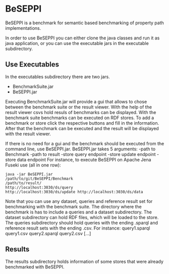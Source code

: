 # BeSEPPI
BeSEPPI is a benchmark for semantic based benchmarking of property path implementations.

In order to use BeSEPPI you can either clone the java classes and run it as java application, or you can use the executable jars in the executable subdirectory.

## Use Executables
In the executables subdirectory there are two jars.
* BenchmarkSuite.jar
* BeSEPPI.jar

Executing BenchmarkSuite.jar will provide a gui that allows to chose between the benchmark suite or the result viewer. With the help of the result viewer csvs hold resuls of benchmarks can be displayed. With the benchmark suite benchmarks can be executed on RDF stores.
To add a benchmark or store click the respective buttons and fill in the information. After that the benchmark can be executed and the result will be displayed with the result viewer.

If there is no need for a gui and the benchmark should be executed from the command line, use BeSEPPI.jar. BeSEPPI.jar takes 5 arguments:
-path to Benchmark -path to result -store query endpoint -store update endpoint -store data endpoint 
For instance, to execute BeSEPPI on Apache Jena Fuseki use (all in one row):
```
java -jar BeSEPPI.jar
/path/to/git/BeSEPPI/Benchmark 
/path/to/result/ 
http://localhost:3030/ds/query 
http://localhost:3030/ds/update http://localhost:3030/ds/data
```
Note that you can use any dataset, queries and reference result set for benchmarking with the benchmark suite. The directory where the benchmark is has to include a queries and a dataset subdirectory. The dataset subdirectory can hold RDF files, which will be loaded to the store. The queries subdirectory should hold queries with the ending .sparql and reference result sets with the ending .csv.
For instance: 
query1.sparql query1.csv
query2.sparql query2.csv 
[...]

## Results
The results subdirectory holds information of some stores that were already benchmarked with BeSEPPI.
